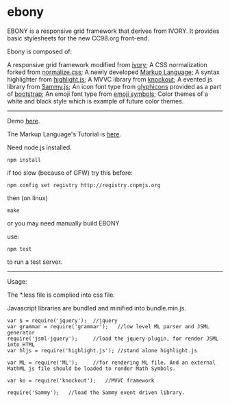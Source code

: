 ebony
=====

  EBONY is a responsive grid framework that derives from IVORY.
It provides basic stylesheets for the new CC98.org front-end.

Ebony is composed of:

A responsive grid framework modified from [ivory](http://weice.in/ivory/);
A CSS normalization forked from [normalize.css](http://necolas.github.io/normalize.css/);
A newly developed [Markup Language](http://cc98-frontend-development.github.io/ebony/ml.html);
A syntax highlighter from [highlight.js](http://highlightjs.org/);
A MVVC library from [knockout](http://knockoutjs.com/);
A evented js library from [Sammy.js](http://www.sammyjs.org/);
An icon font type from [glyphicons](http://glyphicons.com/) provided as a part of [bootstrap](http://getbootstrap.com/);
An emoji font type from [emoji symbols](http://emojisymbols.com/);
Color themes of a white and black style which is example of future color themes.

----

Demo [here](http://cc98-frontend-development.github.io/ebony).

The Markup Language's Tutorial is [here](http://cc98-frontend-development.github.io/ebony/ml_tutorial.html).

Need node.js installed.

	npm install 

if too slow (because of GFW) try this before:

    npm config set registry http://registry.cnpmjs.org 

then (on linux)

    make

or you may need manually build EBONY

use:

    npm test

to run a test server.

----

Usage: 

The \*.less file is complied into css file.

Javascript libraries are bundled and minified into bundle.min.js.

    
    var $ = require('jquery');  //jquery
    var grammar = require('grammar');   //low level ML parser and JSML generator
    require('jsml-jquery');     //load the jquery-plugin, for render JSML into HTML
    var hljs = require('highlight.js'); //stand alone highlight.js

    var ML = require('ML');     //for rendering ML file. And an external MathML js file should be loaded to render Math Symbols.

    var ko = require('knockout');   //MVVC framework

    require('Sammy');   //load the Sammy event driven library.
